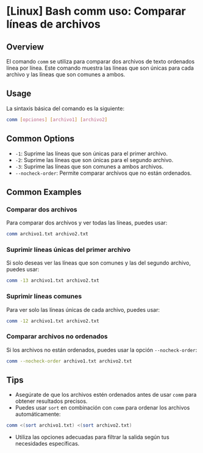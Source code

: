 # [Linux] Bash comm uso: Comparar líneas de archivos

## Overview
El comando `comm` se utiliza para comparar dos archivos de texto ordenados línea por línea. Este comando muestra las líneas que son únicas para cada archivo y las líneas que son comunes a ambos.

## Usage
La sintaxis básica del comando es la siguiente:

```bash
comm [opciones] [archivo1] [archivo2]
```

## Common Options
- `-1`: Suprime las líneas que son únicas para el primer archivo.
- `-2`: Suprime las líneas que son únicas para el segundo archivo.
- `-3`: Suprime las líneas que son comunes a ambos archivos.
- `--nocheck-order`: Permite comparar archivos que no están ordenados.

## Common Examples

### Comparar dos archivos
Para comparar dos archivos y ver todas las líneas, puedes usar:

```bash
comm archivo1.txt archivo2.txt
```

### Suprimir líneas únicas del primer archivo
Si solo deseas ver las líneas que son comunes y las del segundo archivo, puedes usar:

```bash
comm -13 archivo1.txt archivo2.txt
```

### Suprimir líneas comunes
Para ver solo las líneas únicas de cada archivo, puedes usar:

```bash
comm -12 archivo1.txt archivo2.txt
```

### Comparar archivos no ordenados
Si los archivos no están ordenados, puedes usar la opción `--nocheck-order`:

```bash
comm --nocheck-order archivo1.txt archivo2.txt
```

## Tips
- Asegúrate de que los archivos estén ordenados antes de usar `comm` para obtener resultados precisos.
- Puedes usar `sort` en combinación con `comm` para ordenar los archivos automáticamente:

```bash
comm <(sort archivo1.txt) <(sort archivo2.txt)
```
- Utiliza las opciones adecuadas para filtrar la salida según tus necesidades específicas.
